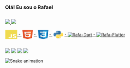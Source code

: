 ### Olá! Eu sou o Rafael

##

<div>
  <a href="https://beacons.ai/rafael-rs19">
  <img height="160em" src="https://github-readme-stats.vercel.app/api?username=rafael-rs19&show_icons=true&theme=dracula&include_all_commits=true&count_private=true"/>
  <img height="160em" src="https://github-readme-stats.vercel.app/api/top-langs/?username=rafael-rs19&layout=compact&langs_count-16&theme=dracula"/>
</div>

<div style="display: inline_block"><br>
  <img align="center" alt="Rafa-Js" height="30" width="40" src="https://raw.githubusercontent.com/devicons/devicon/master/icons/javascript/javascript-plain.svg"> -
  <img align="center" alt="Rafa-HTML" height="30" width="40" src="https://raw.githubusercontent.com/devicons/devicon/master/icons/html5/html5-original.svg">-
  <img align="center" alt="Rafa-CSS" height="30" width="40" src="https://raw.githubusercontent.com/devicons/devicon/master/icons/css3/css3-original.svg">-
  <img align="center" alt="Rafa-Python" height="30" width="40" src="https://raw.githubusercontent.com/devicons/devicon/master/icons/python/python-original.svg">-
  <img align="center" alt="Rafa-Dart" height="30" width="40" src="https://cdn.jsdelivr.net/gh/devicons/devicon/icons/dart/dart-original.svg"> -
  <img align="center" alt="Rafa-Flutter" height="30" width="40" src="https://cdn.jsdelivr.net/gh/devicons/devicon/icons/flutter/flutter-original.svg">
  

</div>
  
##
  
<div>
  <a href="https://www.youtube.com/channel/UCfk_z_RS25_ezHYlnWNuQrA" target="_blank"><img src="https://img.shields.io/badge/Youtube-FF0000?style=for-the-badge&logo=youtube&logoColor=white" target="_blank"></a>
  <a href="https://www.instagram.com/chaos_th.art/" target="_blank"><img src="https://img.shields.io/badge/-Instagram-%23E4405F?style=for-the-badge&logo=instagram&logoColor=white" target="_blank"></a>
  <a href = "mailto:rr337262@gmail.com" target="_blank"><img src="https://img.shields.io/badge/Gmail-D14836?style=for-the-badge&logo=gmail&logoColor=white" target="_blank"></a>
  <a href="https://www.linkedin.com/in/rafael-rodrigues-566365225/" target="_blank"><img src="https://img.shields.io/badge/LinkedIn-0077B5?style=for-the-badge&logo=linkedin&logoColor=white" target="_blank"></a>
</div>
  
![Snake animation](https://github.com/rafael-rs19/rafael-rs19/blob/output/github-contribution-grid-snake.svg)
